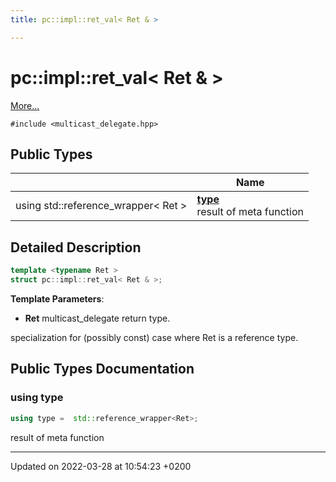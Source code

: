 ```yaml
---
title: pc::impl::ret_val< Ret & >

---
```


# pc::impl::ret_val< Ret & >



 [More...](#detailed-description)


`#include <multicast_delegate.hpp>`

## Public Types

|                | Name           |
| -------------- | -------------- |
| using std::reference_wrapper< Ret > | **[type](structpc_1_1impl_1_1ret__val_3_01_ret_01_6_01_4.md#using-type)** <br>result of meta function  |

## Detailed Description

```cpp
template <typename Ret >
struct pc::impl::ret_val< Ret & >;
```


**Template Parameters**: 

  * **Ret** multicast_delegate return type. 


specialization for (possibly const) case where Ret is a reference type. 

## Public Types Documentation

### using type

```cpp
using type =  std::reference_wrapper<Ret>;
```

result of meta function 

-------------------------------

Updated on 2022-03-28 at 10:54:23 +0200